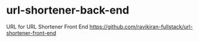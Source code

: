 # url-shortener-back-end

URL for URL Shortener Front End https://github.com/ravikiran-fullstack/url-shortener-front-end
